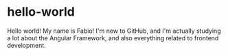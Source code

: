 # hello-world
Hello world! My name is Fabio! I'm new to GitHub, and I'm actually studying a lot about the Angular Framework, and also everything related to frontend development.
